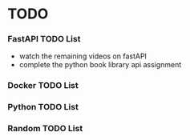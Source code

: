 # TODO

### FastAPI TODO List
* watch the remaining videos on fastAPI
* complete the python book library api assignment

### Docker TODO List


### Python TODO List

### Random TODO List